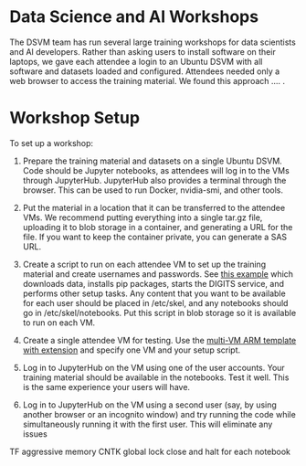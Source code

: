 # Data Science and AI Workshops

The DSVM team has run several large training workshops for data scientists and AI developers. Rather than asking users to install software on their laptops, we gave each attendee a login to an Ubuntu DSVM with all software and datasets loaded and configured. Attendees needed only a web browser to access the training material. We found this approach .... .

# Workshop Setup

To set up a workshop:

1. Prepare the training material and datasets on a single Ubuntu DSVM. Code should be Jupyter notebooks, as attendees will log in to the VMs through JupyterHub. JupyterHub also provides a terminal through the browser. This can be used to run Docker, nvidia-smi, and other tools.

2. Put the material in a location that it can be transferred to the attendee VMs. We recommend putting everything into a single tar.gz file, uploading it to blob storage in a container, and generating a URL for the file. If you want to keep the container private, you can generate a SAS URL.

3. Create a script to run on each attendee VM to set up the training material and create usernames and passwords. See [this example](https://github.com/Azure/DataScienceVM/blob/master/Extensions/General/create-user-and-updatecntk.sh) which downloads data, installs pip packages, starts the DIGITS service, and performs other setup tasks. Any content that you want to be available for each user should be placed in /etc/skel, and any notebooks should go in /etc/skel/notebooks. Put this script in blob storage so it is available to run on each VM.

4. Create a single attendee VM for testing. Use the [multi-VM ARM template with extension](https://github.com/Azure/DataScienceVM/blob/master/Scripts/CreateDSVM/Ubuntu/multiazuredeploywithext.json) and specify one VM and your setup script.

5. Log in to JupyterHub on the VM using one of the user accounts. Your training material should be available in the notebooks. Test it well. This is the same experience your users will have.

6. Log in to JupyterHub on the VM using a second user (say, by using another browser or an incognito window) and try running the code while simultaneously running it with the first user. This will eliminate any issues 

TF aggressive memory 
CNTK global lock
close and halt for each notebook